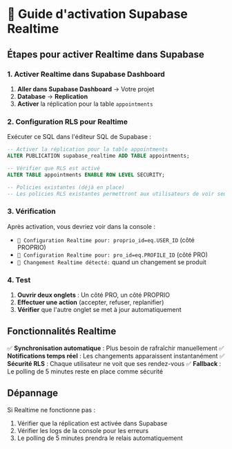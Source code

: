 # 🔄 Guide d'activation Supabase Realtime

## Étapes pour activer Realtime dans Supabase

### 1. Activer Realtime dans Supabase Dashboard

1. **Aller dans Supabase Dashboard** → Votre projet
2. **Database** → **Replication**
3. **Activer** la réplication pour la table `appointments`

### 2. Configuration RLS pour Realtime

Exécuter ce SQL dans l'éditeur SQL de Supabase :

```sql
-- Activer la réplication pour la table appointments
ALTER PUBLICATION supabase_realtime ADD TABLE appointments;

-- Vérifier que RLS est activé
ALTER TABLE appointments ENABLE ROW LEVEL SECURITY;

-- Policies existantes (déjà en place)
-- Les policies RLS existantes permettront aux utilisateurs de voir seulement leurs rendez-vous
```

### 3. Vérification

Après activation, vous devriez voir dans la console :
- `🔄 Configuration Realtime pour: proprio_id=eq.USER_ID` (côté PROPRIO)
- `🔄 Configuration Realtime pour: pro_id=eq.PROFILE_ID` (côté PRO)
- `📡 Changement Realtime détecté:` quand un changement se produit

### 4. Test

1. **Ouvrir deux onglets** : Un côté PRO, un côté PROPRIO
2. **Effectuer une action** (accepter, refuser, replanifier)
3. **Vérifier** que l'autre onglet se met à jour automatiquement

## Fonctionnalités Realtime

✅ **Synchronisation automatique** : Plus besoin de rafraîchir manuellement
✅ **Notifications temps réel** : Les changements apparaissent instantanément
✅ **Sécurité RLS** : Chaque utilisateur ne voit que ses rendez-vous
✅ **Fallback** : Le polling de 5 minutes reste en place comme sécurité

## Dépannage

Si Realtime ne fonctionne pas :
1. Vérifier que la réplication est activée dans Supabase
2. Vérifier les logs de la console pour les erreurs
3. Le polling de 5 minutes prendra le relais automatiquement










